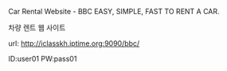 Car Rental Website - BBC
EASY, SIMPLE, FAST TO RENT A CAR. 

차량 렌트 웹 사이트

url: http://iclasskh.iptime.org:9090/bbc/ 

ID:user01 
PW:pass01
